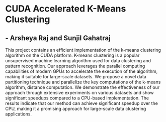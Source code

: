 # CUDA Accelerated K-Means Clustering

## - Arsheya Raj and Sunjil Gahatraj

This project contains an efficient implementation of the k-means clustering algorithm on the
CUDA platform. K-means clustering is a popular unsupervised machine learning algorithm used for data
clustering and pattern recognition. Our approach leverages the parallel computing capabilities of modern
GPUs to accelerate the execution of the algorithm, making it suitable for large-scale datasets. We
propose a novel data partitioning technique and parallelize the key computations of the k-means
algorithm, distance computation. We demonstrate the effectiveness of our approach through extensive
experiments on various datasets and show significant speedups compared to a CPU-based
implementation. The results indicate that our method can achieve significant speedup over the CPU,
making it a promising approach for large-scale data clustering applications.
